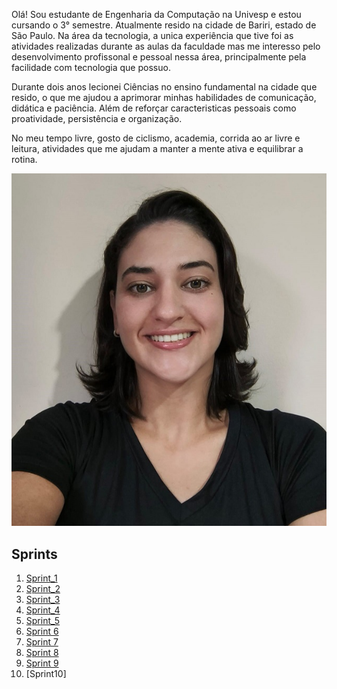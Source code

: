 Olá! Sou estudante de Engenharia da Computação na Univesp e estou cursando o 3° semestre. Atualmente resido na cidade de Bariri, estado de São Paulo. Na área da tecnologia, a unica experiência que tive foi as atividades realizadas durante as aulas da faculdade mas me interesso pelo desenvolvimento profissonal e pessoal nessa área, principalmente pela facilidade com tecnologia que possuo.

Durante dois anos lecionei Ciências no ensino fundamental na cidade que resido, o que me ajudou a aprimorar minhas habilidades de comunicação, didática e paciência. Além de reforçar caracteristicas pessoais como proatividade, persistência e organização.

No meu tempo livre, gosto de ciclismo, academia, corrida ao ar livre e leitura, atividades que me ajudam a manter a mente ativa e equilibrar a rotina.


![Minha foto](Minha_foto.jpg)



## Sprints 

1. [Sprint_1](./Sprint%201)
2. [Sprint_2](./Sprint%202)
3. [Sprint_3](./Sprint%203/)
4. [Sprint_4](./Sprint%204/)
5. [Sprint_5](./Sprint%205/)
6. [Sprint 6](./Sprint%206/)
7. [Sprint 7](./Sprint%207/)
8. [Sprint 8](./Sprint%208/)
9. [Sprint 9](./Sprint%209/)
10. [Sprint10]
